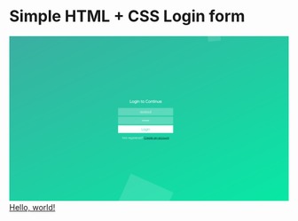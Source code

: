 # Simple HTML + CSS Login form

![Screenshot](https://raw.githubusercontent.com/u98/beautiful-login/master/screenshot.png)
<a href="https://u98.github.io/beautiful-login/" target="_blank">Hello, world!</a>
